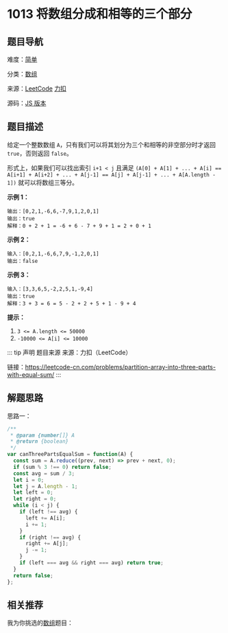 # 1013 将数组分成和相等的三个部分

## 题目导航

难度：[简单](/solution/easy/)

分类：[数组](/art/array.html)

来源：[LeetCode](https://leetcode.com/problems/partition-array-into-three-parts-with-equal-sum/)  [力扣](https://leetcode-cn.com/problems/partition-array-into-three-parts-with-equal-sum/)

源码：[JS 版本](https://github.com/swpuLeo/cattle/blob/master/src/easy/1013-partition-array-into-three-parts-with-equal-sum.js)



## 题目描述

给定一个整数数组 `A`，只有我们可以将其划分为三个和相等的非空部分时才返回 `true`，否则返回 `false`。

形式上，如果我们可以找出索引 `i+1 < j` 且满足 `(A[0] + A[1] + ... + A[i] == A[i+1] + A[i+2] + ... + A[j-1] == A[j] + A[j-1] + ... + A[A.length - 1])` 就可以将数组三等分。



**示例 1：**

```
输出：[0,2,1,-6,6,-7,9,1,2,0,1]
输出：true
解释：0 + 2 + 1 = -6 + 6 - 7 + 9 + 1 = 2 + 0 + 1
```

**示例 2：**

```
输入：[0,2,1,-6,6,7,9,-1,2,0,1]
输出：false
```

**示例 3：**

```
输入：[3,3,6,5,-2,2,5,1,-9,4]
输出：true
解释：3 + 3 = 6 = 5 - 2 + 2 + 5 + 1 - 9 + 4
```



**提示：**

1. `3 <= A.length <= 50000`
2. `-10000 <= A[i] <= 10000`


::: tip 声明 题目来源
来源：力扣（LeetCode）

链接：https://leetcode-cn.com/problems/partition-array-into-three-parts-with-equal-sum/
:::



## 解题思路

思路一：

```js
/**
 * @param {number[]} A
 * @return {boolean}
 */
var canThreePartsEqualSum = function(A) {
  const sum = A.reduce((prev, next) => prev + next, 0);
  if (sum % 3 !== 0) return false;
  const avg = sum / 3;
  let i = 0;
  let j = A.length - 1;
  let left = 0;
  let right = 0;
  while (i < j) {
    if (left !== avg) {
      left += A[i];
      i += 1;
    }
    if (right !== avg) {
      right += A[j];
      j -= 1;
    }
    if (left === avg && right === avg) return true;
  }
  return false;
};
```





## 相关推荐

我为你挑选的[数组](/art/array.html)题目：
